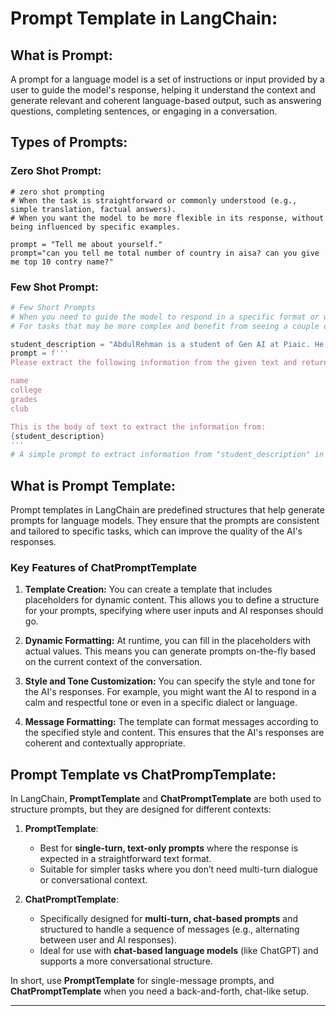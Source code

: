 # **Prompt Template in LangChain:**

## **What is Prompt:**

A prompt for a language model is a set of instructions or input provided by a user to guide the model's response, helping it understand the context and generate relevant and coherent language-based output, such as answering questions, completing sentences, or engaging in a conversation.

## **Types of Prompts:**

### **Zero Shot Prompt:**

```PY
# zero shot prompting
# When the task is straightforward or commonly understood (e.g., simple translation, factual answers).
# When you want the model to be more flexible in its response, without being influenced by specific examples.

prompt = "Tell me about yourself."
prompt="can you tell me total number of country in aisa? can you give me top 10 contry name?"
```

### **Few Shot Prompt:**

```py
# Few Short Prompts
# When you need to guide the model to respond in a specific format or with a particular type of answer.
# For tasks that may be more complex and benefit from seeing a couple of examples to better understand the context.

student_description = "AbdulRehman is a student of Gen AI at Piaic. He score a 8.5 GPA. It is known for his programming skills and is an active member of the college's AI Club. He hopes to pursue a career in artificial intelligence after graduating."
prompt = f'''
Please extract the following information from the given text and return it as a JSON object:

name
college
grades
club

This is the body of text to extract the information from:
{student_description}
'''
# A simple prompt to extract information from "student_description" in a JSON format.

```

## **What is Prompt Template:**

Prompt templates in LangChain are predefined structures that help generate prompts for language models. They ensure that the prompts are consistent and tailored to specific tasks, which can improve the quality of the AI's responses.

### **Key Features of ChatPromptTemplate**

1. **Template Creation:**
   You can create a template that includes placeholders for dynamic content. This allows you to define a structure for your prompts, specifying where user inputs and AI responses should go.

2. **Dynamic Formatting:**
   At runtime, you can fill in the placeholders with actual values. This means you can generate prompts on-the-fly based on the current context of the conversation.

3. **Style and Tone Customization:**
   You can specify the style and tone for the AI's responses. For example, you might want the AI to respond in a calm and respectful tone or even in a specific dialect or language.

4. **Message Formatting:**
   The template can format messages according to the specified style and content. This ensures that the AI's responses are coherent and contextually appropriate.

## **Prompt Template vs ChatPrompTemplate:**

In LangChain, **PromptTemplate** and **ChatPromptTemplate** are both used to structure prompts, but they are designed for different contexts:

1. **PromptTemplate**:

   - Best for **single-turn, text-only prompts** where the response is expected in a straightforward text format.
   - Suitable for simpler tasks where you don’t need multi-turn dialogue or conversational context.

2. **ChatPromptTemplate**:
   - Specifically designed for **multi-turn, chat-based prompts** and structured to handle a sequence of messages (e.g., alternating between user and AI responses).
   - Ideal for use with **chat-based language models** (like ChatGPT) and supports a more conversational structure.

In short, use **PromptTemplate** for single-message prompts, and **ChatPromptTemplate** when you need a back-and-forth, chat-like setup.

---
